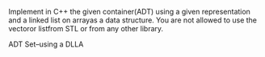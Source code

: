 Implement  in  C++  the  given container(ADT)  using  a  given  representation  and  a linked  list on arrayas a data structure. You are not allowed to use the vectoror listfrom STL or from any other library.

ADT Set–using a DLLA
